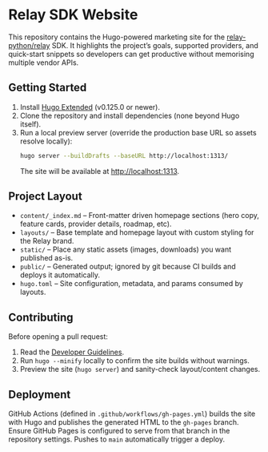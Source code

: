 # Relay SDK Website

This repository contains the Hugo-powered marketing site for the [relay-python/relay](https://github.com/relay-python/relay) SDK. It highlights the project’s goals, supported providers, and quick-start snippets so developers can get productive without memorising multiple vendor APIs.

## Getting Started

1. Install [Hugo Extended](https://gohugo.io/getting-started/installing/) (v0.125.0 or newer).
2. Clone the repository and install dependencies (none beyond Hugo itself).
3. Run a local preview server (override the production base URL so assets resolve locally):
   ```bash
   hugo server --buildDrafts --baseURL http://localhost:1313/
   ```
   The site will be available at <http://localhost:1313>.

## Project Layout

- `content/_index.md` – Front-matter driven homepage sections (hero copy, feature cards, provider details, roadmap, etc).
- `layouts/` – Base template and homepage layout with custom styling for the Relay brand.
- `static/` – Place any static assets (images, downloads) you want published as-is.
- `public/` – Generated output; ignored by git because CI builds and deploys it automatically.
- `hugo.toml` – Site configuration, metadata, and params consumed by layouts.

## Contributing

Before opening a pull request:

1. Read the [Developer Guidelines](./DEVELOPER_GUIDELINES.md).
2. Run `hugo --minify` locally to confirm the site builds without warnings.
3. Preview the site (`hugo server`) and sanity-check layout/content changes.

## Deployment

GitHub Actions (defined in `.github/workflows/gh-pages.yml`) builds the site with Hugo and publishes the generated HTML to the `gh-pages` branch. Ensure GitHub Pages is configured to serve from that branch in the repository settings. Pushes to `main` automatically trigger a deploy.
